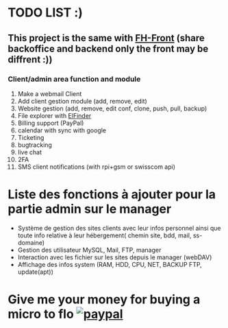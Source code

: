 # TODO LIST :)

## This project is the same with [FH-Front](https://github.com/com-on-real/FH-Front) (share backoffice and backend only the front may be diffrent :))

### Client/admin area function and module

1. Make a webmail Client
2. Add client gestion module (add, remove, edit)
3. Website gestion (add, remove, edit conf, clone, push, pull, backup)
4. File explorer with [ElFinder](https://github.com/Studio-42/elFinder)
5. Billing support (PayPal)
6. calendar with sync with google
7. Ticketing
8. bugtracking
9. live chat
10. 2FA
11. SMS client notifications (with rpi+gsm or swisscom api)

# Liste des fonctions à ajouter pour la partie admin sur le manager
- Système de gestion des sites clients avec leur infos personnel ainsi que toute info relative à leur hébergement( chemin site, bdd, mail, ss-domaine)
- Gestion des utilisateur MySQL, Mail, FTP, manager
- Interaction avec les fichier sur les sites depuis le manager (webDAV)
- Affichage des infos system (RAM, HDD, CPU, NET, BACKUP FTP, update(apt))

# Give me your money for buying a micro to flo [![paypal](https://www.paypalobjects.com/en_US/i/btn/btn_donateCC_LG.gif)](https://paypal.me/ysavary)
